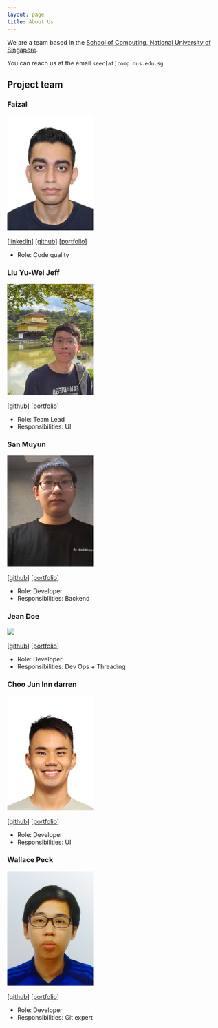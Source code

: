 ```yaml
---
layout: page
title: About Us
---
```


We are a team based in the [School of Computing, National University of Singapore](https://www.comp.nus.edu.sg).

You can reach us at the email `seer[at]comp.nus.edu.sg`

## Project team

### Faizal

<img src="images/teamakesmepee.png" width="200px">

[[linkedin](https://www.linkedin.com/in/faizal-0524/)]
[[github](https://github.com/TeaMakesMePee)]
[[portfolio](team/faizal.md)]

* Role: Code quality

### Liu Yu-Wei Jeff

<img src="images/lonelyfort.png" width="200px">

[[github](https://github.com/LonelyFort)]
[[portfolio](team/johndoe.md)]

* Role: Team Lead
* Responsibilities: UI

### San Muyun

<img src="images/san-muyun.png" width="200px">

[[github](http://github.com/jhttps://github.com/SAN-MUYUN)] [[portfolio](https://www.linkedin.com/in/muyun-san-870748186/)]

* Role: Developer
* Responsibilities: Backend

### Jean Doe

<img src="images/johndoe.png" width="200px">

[[github](http://github.com/johndoe)]
[[portfolio](team/johndoe.md)]

* Role: Developer
* Responsibilities: Dev Ops + Threading

### Choo Jun Inn darren

<img src="images/darrenchooji.png" width="200px">

[[github](http://github.com/darrenchooji)]
[[portfolio](https://www.linkedin.com/in/choojuninndarren/)]

* Role: Developer
* Responsibilities: UI

### Wallace Peck

<img src="images/wallacepck.png" width="200px">

[[github](http://github.com/wallacepck)]
[[portfolio](https://wallacepck.github.io)]

* Role: Developer
* Responsibilities: Git expert

